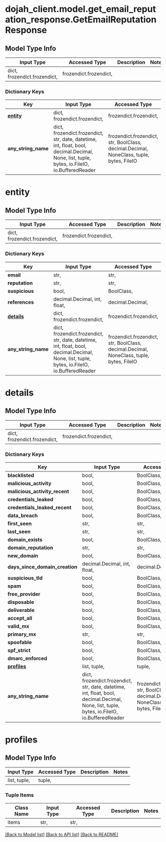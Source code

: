 # dojah_client.model.get_email_reputation_response.GetEmailReputationResponse

## Model Type Info
Input Type | Accessed Type | Description | Notes
------------ | ------------- | ------------- | -------------
dict, frozendict.frozendict,  | frozendict.frozendict,  |  | 

### Dictionary Keys
Key | Input Type | Accessed Type | Description | Notes
------------ | ------------- | ------------- | ------------- | -------------
**[entity](#entity)** | dict, frozendict.frozendict,  | frozendict.frozendict,  |  | [optional] 
**any_string_name** | dict, frozendict.frozendict, str, date, datetime, int, float, bool, decimal.Decimal, None, list, tuple, bytes, io.FileIO, io.BufferedReader | frozendict.frozendict, str, BoolClass, decimal.Decimal, NoneClass, tuple, bytes, FileIO | any string name can be used but the value must be the correct type | [optional]

# entity

## Model Type Info
Input Type | Accessed Type | Description | Notes
------------ | ------------- | ------------- | -------------
dict, frozendict.frozendict,  | frozendict.frozendict,  |  | 

### Dictionary Keys
Key | Input Type | Accessed Type | Description | Notes
------------ | ------------- | ------------- | ------------- | -------------
**email** | str,  | str,  |  | [optional] 
**reputation** | str,  | str,  |  | [optional] 
**suspicious** | bool,  | BoolClass,  |  | [optional] 
**references** | decimal.Decimal, int, float,  | decimal.Decimal,  |  | [optional] 
**[details](#details)** | dict, frozendict.frozendict,  | frozendict.frozendict,  |  | [optional] 
**any_string_name** | dict, frozendict.frozendict, str, date, datetime, int, float, bool, decimal.Decimal, None, list, tuple, bytes, io.FileIO, io.BufferedReader | frozendict.frozendict, str, BoolClass, decimal.Decimal, NoneClass, tuple, bytes, FileIO | any string name can be used but the value must be the correct type | [optional]

# details

## Model Type Info
Input Type | Accessed Type | Description | Notes
------------ | ------------- | ------------- | -------------
dict, frozendict.frozendict,  | frozendict.frozendict,  |  | 

### Dictionary Keys
Key | Input Type | Accessed Type | Description | Notes
------------ | ------------- | ------------- | ------------- | -------------
**blacklisted** | bool,  | BoolClass,  |  | [optional] 
**malicious_activity** | bool,  | BoolClass,  |  | [optional] 
**malicious_activity_recent** | bool,  | BoolClass,  |  | [optional] 
**credentials_leaked** | bool,  | BoolClass,  |  | [optional] 
**credentials_leaked_recent** | bool,  | BoolClass,  |  | [optional] 
**data_breach** | bool,  | BoolClass,  |  | [optional] 
**first_seen** | str,  | str,  |  | [optional] 
**last_seen** | str,  | str,  |  | [optional] 
**domain_exists** | bool,  | BoolClass,  |  | [optional] 
**domain_reputation** | str,  | str,  |  | [optional] 
**new_domain** | bool,  | BoolClass,  |  | [optional] 
**days_since_domain_creation** | decimal.Decimal, int, float,  | decimal.Decimal,  |  | [optional] 
**suspicious_tld** | bool,  | BoolClass,  |  | [optional] 
**spam** | bool,  | BoolClass,  |  | [optional] 
**free_provider** | bool,  | BoolClass,  |  | [optional] 
**disposable** | bool,  | BoolClass,  |  | [optional] 
**deliverable** | bool,  | BoolClass,  |  | [optional] 
**accept_all** | bool,  | BoolClass,  |  | [optional] 
**valid_mx** | bool,  | BoolClass,  |  | [optional] 
**primary_mx** | str,  | str,  |  | [optional] 
**spoofable** | bool,  | BoolClass,  |  | [optional] 
**spf_strict** | bool,  | BoolClass,  |  | [optional] 
**dmarc_enforced** | bool,  | BoolClass,  |  | [optional] 
**[profiles](#profiles)** | list, tuple,  | tuple,  |  | [optional] 
**any_string_name** | dict, frozendict.frozendict, str, date, datetime, int, float, bool, decimal.Decimal, None, list, tuple, bytes, io.FileIO, io.BufferedReader | frozendict.frozendict, str, BoolClass, decimal.Decimal, NoneClass, tuple, bytes, FileIO | any string name can be used but the value must be the correct type | [optional]

# profiles

## Model Type Info
Input Type | Accessed Type | Description | Notes
------------ | ------------- | ------------- | -------------
list, tuple,  | tuple,  |  | 

### Tuple Items
Class Name | Input Type | Accessed Type | Description | Notes
------------- | ------------- | ------------- | ------------- | -------------
items | str,  | str,  |  | 

[[Back to Model list]](../../README.md#documentation-for-models) [[Back to API list]](../../README.md#documentation-for-api-endpoints) [[Back to README]](../../README.md)

